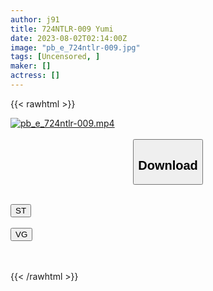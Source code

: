 ```yaml
---
author: j91
title: 724NTLR-009 Yumi
date: 2023-08-02T02:14:00Z
image: "pb_e_724ntlr-009.jpg"
tags: [Uncensored, ]
maker: []
actress: []
---
```



{{< rawhtml >}}

<div class="video" data-videoid="9ROADe1qGqUa0K0">
    <a href="javascript:;">
        <img src="https://my.j91.asia/posts/pb_e_724ntlr-009/pb_e_724ntlr-009.jpg" width="WIDTH" height="HEIGHT" alt="pb_e_724ntlr-009.mp4" loading="lazy">
    </a>
</div>

<script type="text/javascript" src="https://j91.asia/asset/on-demand-st.js"></script>

<br>
  <link rel="stylesheet" href="https://j91.asia/asset/bs5.css">
  
  <center>
  <button class="btn btn-primary" type="button" data-bs-toggle="collapse" data-bs-target=".multi-collapse" aria-expanded="false" aria-controls="multiCollapseExample1 multiCollapseExample2"><h2>Download</h2></button></center>
</p>
<div class="row">
  <div class="col">
    <div class="collapse multi-collapse" id="multiCollapseExample1">
      <div class="card card-body">
	      	      <br>
<div class="buttons">  
<a href="https://streamtape.to/v/9ROADe1qGqUa0K0"><button class="btn-hover color-3"><i class="fa fa-download"></i> ST</button></a></div>
    </div>
  </div>
</div>
  <div class="col">
    <div class="collapse multi-collapse" id="multiCollapseExample2">
      <div class="card card-body">
	      <br>
<div class="buttons">
    <a href="https://vgembed.com/v/0DogOGJNWGEKjM6"><button class="btn-hover color-9"><i class="fa fa-download"></i> VG</button></a></div>
<br><br>
      </div>
    </div>
  </div>
</div>

{{< /rawhtml >}}